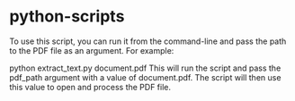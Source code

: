 # python-scripts
To use this script, you can run it from the command-line and pass the path to the PDF file as an argument. For example:


python extract_text.py document.pdf
This will run the script and pass the pdf_path argument with a value of document.pdf. The script will then use this value to open and process the PDF file.
